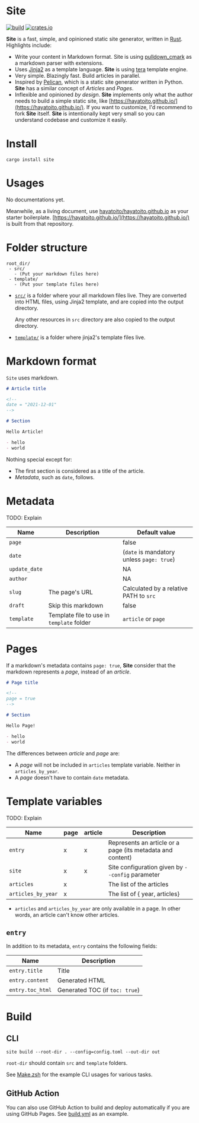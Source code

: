 # Site

[![build](https://github.com/hayatoito/site/workflows/build/badge.svg)](https://github.com/hayatoito/site/actions)
[![crates.io](https://img.shields.io/crates/v/site.svg)](https://crates.io/crates/site)

**Site** is a fast, simple, and opinioned static site generator, written in
[Rust](https://www.rust-lang.org/). Highlights include:

- Write your content in Markdown format. Site is using
  [pulldown_cmark](https://crates.io/crates/pulldown-cmark) as a markdown parser
  with extensions.
- Uses [Jinja2](http://jinja.pocoo.org/) as a template language. **Site** is
  using [tera](https://crates.io/crates/tera) template engine.
- Very simple. Blazingly fast. Build articles in parallel.
- Inspired by [Pelican](http://docs.getpelican.com/en/stable/), which is a
  static site generator written in Python. **Site** has a similar concept of
  _Articles_ and _Pages_.
- Inflexible and opinioned _by design_. **Site** implements only what the author
  needs to build a simple static site, like
  [https://hayatoito.github.io/](https://hayatoito.github.io/). If you want to
  customize, I'd recommend to fork **Site** itself. **Site** is intentionally
  kept very small so you can understand codebase and customize it easily.

# Install

```shell
cargo install site
```

# Usages

No documentations yet.

Meanwhile, as a living document, use
[hayatoito/hayatoito.github.io](https://github.com/hayatoito/hayatoito.github.io)
as your starter boilerplate.
[https://hayatoito.github.io/](https://hayatoito.github.io/) is built from that
repository.

# Folder structure

```text
root_dir/
 - src/
   - (Put your markdown files here)
 - template/
   - (Put your template files here)
```

- [`src/`](https://github.com/hayatoito/hayatoito.github.io/tree/main/src) is a
  folder where your all markdown files live. They are converted into HTML files,
  using Jinja2 template, and are copied into the output directory.

  Any other resources in `src` directory are also copied to the output
  directory.

- [`template/`](https://github.com/hayatoito/hayatoito.github.io/tree/main/template)
  is a folder where jinja2's template files live.

# Markdown format

`Site` uses markdown.

```markdown
# Article title

<!--
date = "2021-12-01"
-->

# Section

Hello Article!

- hello
- world
```

Nothing special except for:

- The first section is considered as a title of the article.
- _Metadata_, such as `date`, follows.

# Metadata

TODO: Explain

| Name          | Description                               | Default value                             |
| ------------- | ----------------------------------------- | ----------------------------------------- |
| `page`        |                                           | false                                     |
| `date`        |                                           | (`date` is mandatory unless `page: true`) |
| `update_date` |                                           | NA                                        |
| `author`      |                                           | NA                                        |
| `slug`        | The page's URL                            | Calculated by a relative PATH to `src`    |
| `draft`       | Skip this markdown                        | false                                     |
| `template`    | Template file to use in `template` folder | `article` or `page`                       |

# Pages

If a markdown's metadata contains `page: true`, **Site** consider that the
markdown represents a _page_, instead of an _article_.

```markdown
# Page title

<!--
page = true
-->

# Section

Hello Page!

- hello
- world
```

The differences between _article_ and _page_ are:

- A _page_ will not be included in `articles` template variable. Neither in
  `articles_by_year`.
- A _page_ doesn't have to contain `date` metadata.

# Template variables

TODO: Explain

| Name               | page | article | Description                                                |
| ------------------ | ---- | ------- | ---------------------------------------------------------- |
| `entry`            | x    | x       | Represents an article or a page (its metadata and content) |
| `site`             | x    | x       | Site configuration given by `--config` parameter           |
| `articles`         | x    |         | The list of the articles                                   |
| `articles_by_year` | x    |         | The list of { year, articles}                              |

- `articles` and `articles_by_year` are only available in a page. In other
  words, an article can't know other articles.

## `entry`

In addition to its metadata, `entry` contains the following fields:

| Name             | Description                    |
| ---------------- | ------------------------------ |
| `entry.title`    | Title                          |
| `entry.content`  | Generated HTML                 |
| `entry.toc_html` | Generated TOC (if `toc: true`) |

# Build

## CLI

```shell
site build --root-dir . --config=config.toml --out-dir out
```

`root-dir` should contain `src` and `template` folders.

See
[Make.zsh](https://github.com/hayatoito/hayatoito.github.io/blob/main/Make.zsh)
for the example CLI usages for various tasks.

## GitHub Action

You can also use GitHub Action to build and deploy automatically if you are
using GitHub Pages. See
[build.yml](https://github.com/hayatoito/hayatoito.github.io/blob/main/.github/workflows/build.yml)
as an example.
